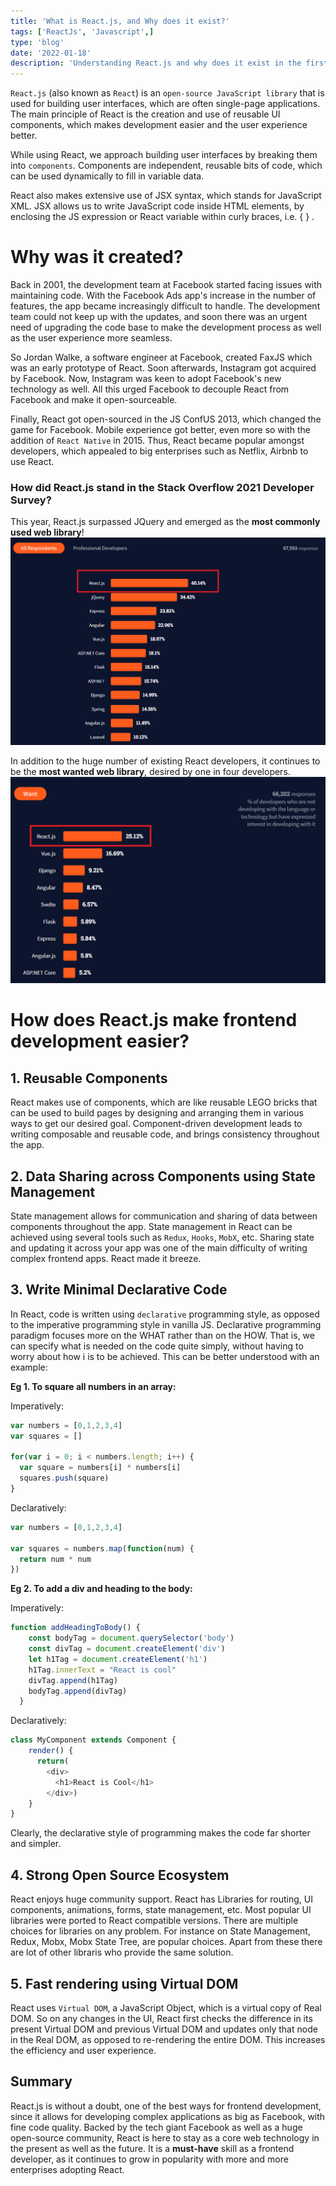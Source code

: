```yaml
---
title: 'What is React.js, and Why does it exist?'
tags: ['ReactJs', 'Javascript',]
type: 'blog'
date: '2022-01-18'
description: 'Understanding React.js and why does it exist in the first place'
---
```


`React.js` (also known as `React`) is an `open-source JavaScript library` that is used for building user interfaces, which are often single-page applications. The main principle of React is the creation and use of reusable UI components, which makes development easier and the user experience better.

While using React, we approach building user interfaces by breaking them into `components`. Components are independent, reusable bits of code, which can be used dynamically to fill in variable data.

React also makes extensive use of JSX syntax, which stands for JavaScript XML. JSX allows us to write JavaScript code inside HTML elements, by enclosing the JS expression or React variable within curly braces, i.e. { } .


# Why was it created?
Back in 2001, the development team at Facebook started facing issues with maintaining code. With the Facebook Ads app's increase in the number of features, the app became increasingly difficult to handle. The development team could not keep up with the updates, and soon there was an urgent need of upgrading the code base to make the development process as well as the user experience more seamless.

So Jordan Walke, a software engineer at Facebook, created FaxJS which was an early prototype of React. Soon afterwards, Instagram got acquired by Facebook. Now, Instagram was keen to adopt Facebook's new technology as well. All this urged Facebook to decouple React from Facebook and make it open-sourceable.

Finally, React got open-sourced in the JS ConfUS 2013, which changed the game for Facebook. Mobile experience got better, even more so with the addition of `React Native` in 2015. Thus, React became popular amongst developers, which appealed to big enterprises such as Netflix, Airbnb to use React.

### How did React.js stand in the Stack Overflow 2021 Developer Survey?

This year, React.js surpassed JQuery and emerged as the **most commonly used web library**!
![most-used-library](./most-used.png)

In addition to the huge number of existing React developers, it continues to be the **most wanted web library**, desired by one in four developers.
![most-wanted-library](./most-wanted.png)


# How does React.js make frontend development easier?

## 1. Reusable Components
React makes use of components, which are like reusable LEGO bricks that can be used to build pages by designing and arranging them in various ways to get our desired goal. Component-driven development leads to writing composable and reusable code, and brings consistency throughout the app.

## 2. Data Sharing across Components using State Management
State management allows for communication and sharing of data between components throughout the app. State management in React can be achieved using several tools such as `Redux`, `Hooks`, `MobX`, etc. Sharing state and updating it across your app was one of the main difficulty of writing complex frontend apps. React made it breeze.


## 3. Write Minimal Declarative Code
In React, code is written using `declarative` programming style, as opposed to the imperative programming style in vanilla JS. Declarative programming paradigm focuses more on the WHAT rather than on the HOW. That is, we can specify what is needed on the code quite simply, without having to worry about how i is to be achieved. This can be better understood with an example:

**Eg 1. To square all numbers in an array:**

Imperatively:

```javascript
var numbers = [0,1,2,3,4]
var squares = []

for(var i = 0; i < numbers.length; i++) {
  var square = numbers[i] * numbers[i]
  squares.push(square)
}

```

Declaratively:

```javascript
var numbers = [0,1,2,3,4]

var squares = numbers.map(function(num) {
  return num * num
})

```

**Eg 2. To add a div and heading to the body:**

Imperatively:

```javascript
function addHeadingToBody() {
    const bodyTag = document.querySelector('body')
    const divTag = document.createElement('div')
    let h1Tag = document.createElement('h1')
    h1Tag.innerText = "React is cool"
    divTag.append(h1Tag)
    bodyTag.append(divTag)
  }

```
Declaratively:

```javascript
class MyComponent extends Component {
    render() {
      return(
        <div>
          <h1>React is Cool</h1>
        </div>)
    }
}

```

Clearly, the declarative style of programming makes the code far shorter and simpler.


## 4. Strong Open Source Ecosystem
React enjoys huge community support. React has Libraries for routing, UI components, animations, forms, state management, etc. Most popular UI libraries were ported to React compatible versions. There are multiple choices for libraries on any problem. For instance on State Management, Redux, Mobx, Mobx State Tree, are popular choices. Apart from these there are lot of other libraris who provide the same solution.

## 5. Fast rendering using Virtual DOM
React uses `Virtual DOM`, a JavaScript Object, which is a virtual copy of Real DOM. So on any changes in the UI, React first checks the difference in its present Virtual DOM and previous Virtual DOM and updates only that node in the Real DOM, as opposed to re-rendering the entire DOM. This increases the efficiency and user experience.


## Summary
React.js is without a doubt, one of the best ways for frontend development, since it allows for developing complex applications as big as Facebook, with fine code quality. Backed by the tech giant Facebook as well as a huge open-source community, React is here to stay as a core web technology in the present as well as the future. It is a **must-have** skill as a frontend developer, as it continues to grow in popularity with more and more enterprises adopting React.

